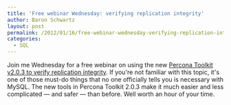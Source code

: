```yaml
---
title: 'Free webinar Wednesday: verifying replication integrity'
author: Baron Schwartz
layout: post
permalink: /2012/01/16/free-webinar-wednesday-verifying-replication-integrity/
categories:
  - SQL
---
```

Join me Wednesday for a free webinar on using the new [Percona Toolkit v2.0.3 to verify replication integrity][1]. If you're not familiar with this topic, it's one of those must-do things that no one officially tells you is necessary with MySQL. The new tools in Percona Toolkit 2.0.3 make it much easier and less complicated &#8212; and safer &#8212; than before. Well worth an hour of your time.

 [1]: http://www.percona.com/webinars/2012-01-18-verifying-replication-integrity-with-percona-toolkit/
